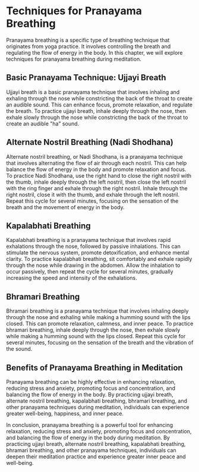 Techniques for Pranayama Breathing
==================================================================================

Pranayama breathing is a specific type of breathing technique that originates from yoga practice. It involves controlling the breath and regulating the flow of energy in the body. In this chapter, we will explore techniques for pranayama breathing during meditation.

Basic Pranayama Technique: Ujjayi Breath
----------------------------------------

Ujjayi breath is a basic pranayama technique that involves inhaling and exhaling through the nose while constricting the back of the throat to create an audible sound. This can enhance focus, promote relaxation, and regulate the breath. To practice ujjayi breath, inhale deeply through the nose, then exhale slowly through the nose while constricting the back of the throat to create an audible "ha" sound.

Alternate Nostril Breathing (Nadi Shodhana)
-------------------------------------------

Alternate nostril breathing, or Nadi Shodhana, is a pranayama technique that involves alternating the flow of air through each nostril. This can help balance the flow of energy in the body and promote relaxation and focus. To practice Nadi Shodhana, use the right hand to close the right nostril with the thumb, inhale deeply through the left nostril, then close the left nostril with the ring finger and exhale through the right nostril. Inhale through the right nostril, close it with the thumb, and exhale through the left nostril. Repeat this cycle for several minutes, focusing on the sensation of the breath and the movement of energy in the body.

Kapalabhati Breathing
---------------------

Kapalabhati breathing is a pranayama technique that involves rapid exhalations through the nose, followed by passive inhalations. This can stimulate the nervous system, promote detoxification, and enhance mental clarity. To practice kapalabhati breathing, sit comfortably and exhale rapidly through the nose while drawing in the abdomen. Allow the inhalation to occur passively, then repeat the cycle for several minutes, gradually increasing the speed and intensity of the exhalations.

Bhramari Breathing
------------------

Bhramari breathing is a pranayama technique that involves inhaling deeply through the nose and exhaling while making a humming sound with the lips closed. This can promote relaxation, calmness, and inner peace. To practice bhramari breathing, inhale deeply through the nose, then exhale slowly while making a humming sound with the lips closed. Repeat this cycle for several minutes, focusing on the sensation of the breath and the vibration of the sound.

Benefits of Pranayama Breathing in Meditation
---------------------------------------------

Pranayama breathing can be highly effective in enhancing relaxation, reducing stress and anxiety, promoting focus and concentration, and balancing the flow of energy in the body. By practicing ujjayi breath, alternate nostril breathing, kapalabhati breathing, bhramari breathing, and other pranayama techniques during meditation, individuals can experience greater well-being, happiness, and inner peace.

In conclusion, pranayama breathing is a powerful tool for enhancing relaxation, reducing stress and anxiety, promoting focus and concentration, and balancing the flow of energy in the body during meditation. By practicing ujjayi breath, alternate nostril breathing, kapalabhati breathing, bhramari breathing, and other pranayama techniques, individuals can deepen their meditation practice and experience greater inner peace and well-being.
